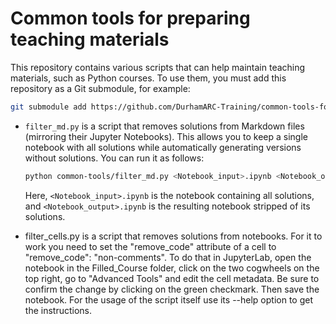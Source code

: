 # Common tools for preparing teaching materials

This repository contains various scripts that can help maintain teaching materials, such as Python courses. To use them, you must add this repository as a Git submodule, for example:
```bash
git submodule add https://github.com/DurhamARC-Training/common-tools-for-teaching.git common-tools
```

- `filter_md.py` is a script that removes solutions from Markdown files (mirroring their Jupyter Notebooks). This allows you to keep a single notebook with all solutions while automatically generating versions without solutions. You can run it as follows:
    ```bash
    python common-tools/filter_md.py <Notebook_input>.ipynb <Notebook_output>.ipynb
    ```
  Here, `<Notebook_input>.ipynb` is the notebook containing all solutions, and `<Notebook_output>.ipynb` is the resulting notebook stripped of its solutions.

- filter_cells.py is a script that removes solutions from notebooks. For it to work you need to set the "remove_code" attribute of a cell to "remove_code": "non-comments". To do that in JupyterLab, open the notebook in the Filled_Course folder, click on the two cogwheels on the top right, go to "Advanced Tools" and edit the cell metadata. Be sure to confirm the change by clicking on the green checkmark. Then save the notebook. For the usage of the script itself use its --help option to get the instructions.